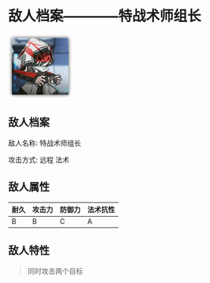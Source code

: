 # 敌人档案————特战术师组长

![特战术师组长](./eneIcons/特战术师组长.png)

## 敌人档案

敌人名称: 特战术师组长

攻击方式: 远程 法术

## 敌人属性

| 耐久      | 攻击力  | 防御力 | 法术抗性 |
|---------|------|-----|------|
| B | B | C | A |

## 敌人特性
> 同时攻击两个目标
